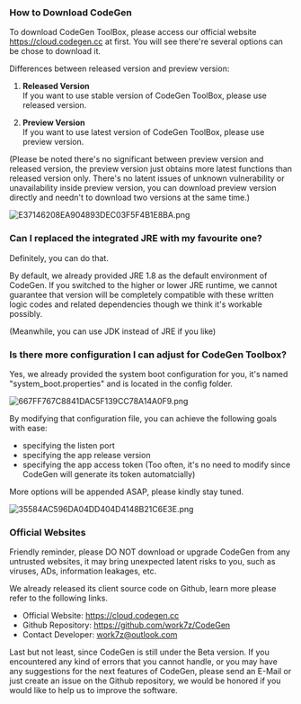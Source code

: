 ### How to Download CodeGen

To download CodeGen ToolBox, please access our official website https://cloud.codegen.cc at first. You will see there're several options can be chose to download it.

Differences between released version and preview version:

1. **Released Version**  
   If you want to use stable version of CodeGen ToolBox, please use released version.

2. **Preview Version**  
   If you want to use latest version of CodeGen ToolBox, please use preview version.

(Please be noted there's no significant between preview version and released version, the preview version just obtains more latest functions than released version only. There's no latent issues of unknown vulnerability or unavailability inside preview version, you can download preview version directly and needn't to download two versions at the same time.)

![E37146208EA904893DEC03F5F4B1E8BA.png](https://cloud.codegen.cc/res/E37146208EA904893DEC03F5F4B1E8BA.png)

### Can I replaced the integrated JRE with my favourite one?

Definitely, you can do that.

By default, we already provided JRE 1.8 as the default environment of CodeGen. If you switched to the higher or lower JRE runtime, we cannot guarantee that version will be completely compatible with these written logic codes and related dependencies though we think it's workable possibly.

(Meanwhile, you can use JDK instead of JRE if you like)

### Is there more configuration I can adjust for CodeGen Toolbox?

Yes, we already provided the system boot configuration for you, it's named "system_boot.properties" and is located in the config folder.

![667FF767C8841DAC5F139CC78A14A0F9.png](https://cloud.codegen.cc/res/667FF767C8841DAC5F139CC78A14A0F9.png)

By modifying that configuration file, you can achieve the following goals with ease:

- specifying the listen port
- specifying the app release version
- specifying the app access token (Too often, it's no need to modify since CodeGen will generate its token automatcially)

More options will be appended ASAP, please kindly stay tuned.

![35584AC596DA04DD404D4148B21C6E3E.png](https://cloud.codegen.cc/res/35584AC596DA04DD404D4148B21C6E3E.png)

### Official Websites

Friendly reminder, please DO NOT download or upgrade CodeGen from any untrusted websites, it may bring unexpected latent risks to you, such as viruses, ADs, information leakages, etc.

We already released its client source code on Github, learn more please refer to the following links.

- Official Website: https://cloud.codegen.cc
- Github Repository: https://github.com/work7z/CodeGen
- Contact Developer: work7z@outlook.com

Last but not least, since CodeGen is still under the Beta version. If you encountered any kind of errors that you cannot handle, or you may have any suggestions for the next features of CodeGen, please send an E-Mail or just create an issue on the Github repository, we would be honored if you would like to help us to improve the software.
